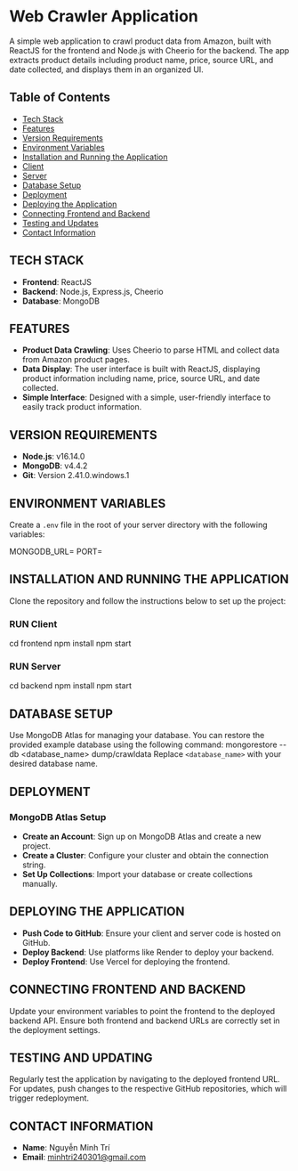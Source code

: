 # Web Crawler Application

A simple web application to crawl product data from Amazon, built with ReactJS for the frontend and Node.js with Cheerio for the backend. The app extracts product details including product name, price, source URL, and date collected, and displays them in an organized UI.

## Table of Contents

- [Tech Stack](#tech-stack)
- [Features](#features)
- [Version Requirements](#version-requirements)
- [Environment Variables](#environment-variables)
- [Installation and Running the Application](#installation-and-running-the-application)
- [Client](#run-client)
- [Server](#run-server)
- [Database Setup](#database-setup)
- [Deployment](#deployment)
- [Deploying the Application](#deploying-the-application)
- [Connecting Frontend and Backend](#connecting-frontend-and-backend)
- [Testing and Updates](#testing-and-updating)
- [Contact Information](#contact-information)

## TECH STACK

- **Frontend**: ReactJS
- **Backend**: Node.js, Express.js, Cheerio
- **Database**: MongoDB

## FEATURES

- **Product Data Crawling**: Uses Cheerio to parse HTML and collect data from Amazon product pages.
- **Data Display**: The user interface is built with ReactJS, displaying product information including name, price, source URL, and date collected.
- **Simple Interface**: Designed with a simple, user-friendly interface to easily track product information.

## VERSION REQUIREMENTS

- **Node.js**: v16.14.0
- **MongoDB**: v4.4.2
- **Git**: Version 2.41.0.windows.1

## ENVIRONMENT VARIABLES

Create a `.env` file in the root of your server directory with the following variables:

MONGODB_URL=<your-mongodb-url>
PORT=<your-server-port>

## INSTALLATION AND RUNNING THE APPLICATION

Clone the repository and follow the instructions below to set up the project:

### RUN Client

cd frontend
npm install
npm start

### RUN Server

cd backend
npm install
npm start

## DATABASE SETUP

Use MongoDB Atlas for managing your database. You can restore the provided example database using the following command:
mongorestore --db <database_name> dump/crawldata
Replace `<database_name>` with your desired database name.

## DEPLOYMENT

### MongoDB Atlas Setup

- **Create an Account**: Sign up on MongoDB Atlas and create a new project.
- **Create a Cluster**: Configure your cluster and obtain the connection string.
- **Set Up Collections**: Import your database or create collections manually.

## DEPLOYING THE APPLICATION

- **Push Code to GitHub**: Ensure your client and server code is hosted on GitHub.
- **Deploy Backend**: Use platforms like Render to deploy your backend.
- **Deploy Frontend**: Use Vercel for deploying the frontend.

## CONNECTING FRONTEND AND BACKEND

Update your environment variables to point the frontend to the deployed backend API.
Ensure both frontend and backend URLs are correctly set in the deployment settings.

## TESTING AND UPDATING

Regularly test the application by navigating to the deployed frontend URL.
For updates, push changes to the respective GitHub repositories, which will trigger redeployment.

## CONTACT INFORMATION

- **Name**: Nguyễn Minh Trí
- **Email**: minhtri240301@gmail.com
